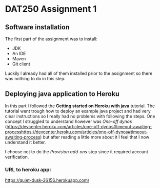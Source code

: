 # DAT250 Assignment 1

## Software installation

The first part of the assignment was to install:
* JDK
* An IDE
* Maven
* Git client

Luckily I already had all of them installed prior to the assignment so there was nothing to do in this step. 

## Deploying java application to Heroku

In this part I followed the **Getting started on Heroku with java** tutorial. The tutorial went trough how to deploy an example java project and had very clear instructions
so I really had no problems with following the steps. One concept I struggled to understand however was *One-off dynos* (https://devcenter.heroku.com/articles/one-off-dynos#timeout-awaiting-processhttps://devcenter.heroku.com/articles/one-off-dynos#timeout-awaiting-process) but after reading a little more about it I feel that I now understand it better. 

I choose not to do the *Provision add-ons* step since it required account verification. 

### URL to heroku app:

https://quiet-dusk-26156.herokuapp.com/
